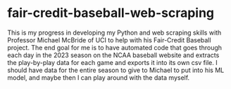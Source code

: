# fair-credit-baseball-web-scraping

This is my progress in developing my Python and web scraping skills with Professor Michael McBride of UCI to help with his Fair-Credit Baseball project. The end goal for me is to have automated code that goes through each day in the 2023 season on the NCAA baseball website and extracts the play-by-play data for each game and exports it into its own csv file. I should have data for the entire season to give to Michael to put into his ML model, and maybe then I can play around with the data myself.

